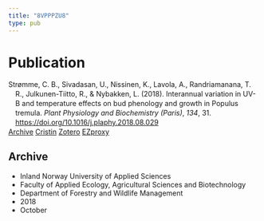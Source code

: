 ```yaml
---
title: "8VPPPZU8"
type: pub
---
```

<h1>Publication</h1>
<article id="csl-bib-container-8VPPPZU8" class="csl-bib-container">
  <div class="csl-bib-body" style="line-height: 1.35; padding-left: 1em; text-indent:-1em;">
  <div class="csl-entry">Str&#xF8;mme, C. B., Sivadasan, U., Nissinen, K., Lavola, A., Randriamanana, T. R., Julkunen-Tiitto, R., &amp; Nybakken, L. (2018). Interannual variation in UV-B and temperature effects on bud phenology and growth in Populus tremula. <i>Plant Physiology and Biochemistry (Paris)</i>, <i>134</i>, 31. <a href="https://doi.org/10.1016/j.plaphy.2018.08.029">https://doi.org/10.1016/j.plaphy.2018.08.029</a></div>
</div>
  <div class="csl-bib-buttons">
    <a href="#taxonomy-article-8VPPPZU8" class="csl-bib-button">Archive</a>
    <a href alt="Cristin URL" class="csl-bib-button">Cristin</a>
    <a href alt="Zotero URL" class="csl-bib-button">Zotero</a>
    <a href="http://ezproxy.inn.no/login?url=https://doi.org/10.1016/j.plaphy.2018.08.029" class="csl-bib-button">EZproxy</a>
  </div>
  <div id="csl-bib-meta-container-8VPPPZU8"></div>
</article>
<div id="csl-bib-meta-8VPPPZU8" class="csl-bib-meta">
  <article id="taxonomy-article-8VPPPZU8" class="taxonomy-article">
    <h1>Archive</h1>
    <ul>
      <li>Inland Norway University of Applied Sciences</li>
      <li>Faculty of Applied Ecology, Agricultural Sciences and Biotechnology</li>
      <li>Department of Forestry and Wildlife Management</li>
      <li>2018</li>
      <li>October</li>
    </ul>
  </article>
</div>
